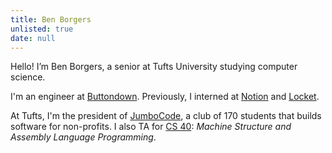 ```yaml
---
title: Ben Borgers
unlisted: true
date: null
---
```


Hello! I’m <span class="font-handwriting font-medium">Ben Borgers</span>, a senior at Tufts University studying computer science.

I'm an engineer at [Buttondown](https://buttondown.email). Previously, I interned at [Notion](https://notion.so/product) and [Locket](https://locket.camera).

At Tufts, I'm the president of [JumboCode](https://jumbocode.org), a club of 170 students that builds software for non-profits. I also TA for [CS 40](https://www.cs.tufts.edu/cs/40): _Machine Structure and Assembly Language Programming_.
